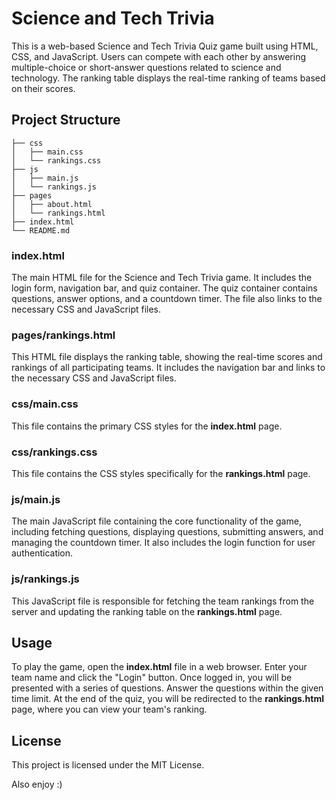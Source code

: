 # Science and Tech Trivia

This is a web-based Science and Tech Trivia Quiz game built using HTML, CSS, and JavaScript. Users can compete with each other by answering multiple-choice or short-answer questions related to science and technology. The ranking table displays the real-time ranking of teams based on their scores.

## Project Structure

```
├── css
│   ├── main.css
│   └── rankings.css
├── js
│   ├── main.js
│   └── rankings.js
├── pages
│   ├── about.html
│   └── rankings.html
├── index.html
└── README.md
```
### <b>index.html</b>
The main HTML file for the Science and Tech Trivia game. It includes the login form, navigation bar, and quiz container. The quiz container contains questions, answer options, and a countdown timer. The file also links to the necessary CSS and JavaScript files.

### <b>pages/rankings.html</b>
This HTML file displays the ranking table, showing the real-time scores and rankings of all participating teams. It includes the navigation bar and links to the necessary CSS and JavaScript files.

### <b>css/main.css</b>
This file contains the primary CSS styles for the <b>index.html</b> page.

### <b>css/rankings.css</b>
This file contains the CSS styles specifically for the <b>rankings.html</b> page.

### <b>js/main.js</b>
The main JavaScript file containing the core functionality of the game, including fetching questions, displaying questions, submitting answers, and managing the countdown timer. It also includes the login function for user authentication.

### <b>js/rankings.js</b>
This JavaScript file is responsible for fetching the team rankings from the server and updating the ranking table on the <b>rankings.html</b> page.

## Usage

To play the game, open the <b>index.html</b> file in a web browser. Enter your team name and click the "Login" button. Once logged in, you will be presented with a series of questions. Answer the questions within the given time limit. At the end of the quiz, you will be redirected to the <b>rankings.html</b> page, where you can view your team's ranking.

## License
This project is licensed under the MIT License.

Also enjoy :)

